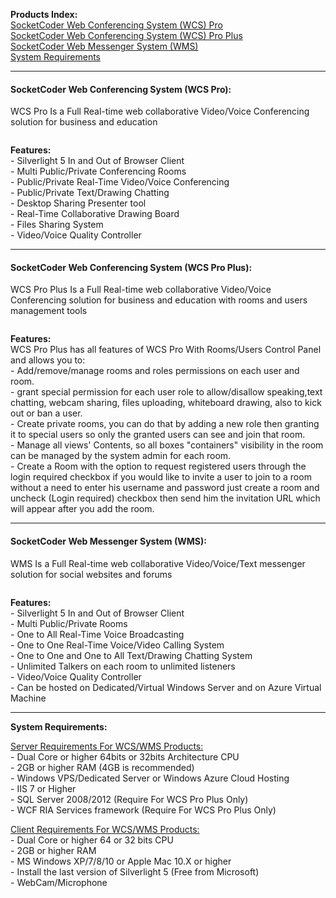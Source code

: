 <!-- wp:paragraph -->
<p><strong>Products Index:</strong><br><a href="#WCSPro">SocketCoder Web Conferencing System (WCS) Pro</a><br><a href="#WCSProPlus">SocketCoder Web Conferencing System (WCS) Pro Plus</a><br><a href="#WMS">SocketCoder Web Messenger System (WMS)</a><br><a href="#Requirements">System Requirements</a></p>
<!-- /wp:paragraph -->

<!-- wp:separator -->
<hr class="wp-block-separator"/>
<!-- /wp:separator -->

<!-- wp:heading {"level":4} -->
<h4><b id="WCSPro">SocketCoder Web Conferencing System (WCS Pro):</b></h4>
<!-- /wp:heading -->

<!-- wp:paragraph -->
<p>WCS Pro Is a Full Real-time web collaborative Video/Voice Conferencing solution for business and education</p>
<!-- /wp:paragraph -->

<!-- wp:image {"id":450} -->
<figure class="wp-block-image"><img src="http://www.socketcoder.com/wp-content/uploads/2014/04/WCS-Pro4.png" alt="" class="wp-image-450"/></figure>
<!-- /wp:image -->

<!-- wp:paragraph -->
<p><strong>Features:</strong><br>- Silverlight 5 In and Out of Browser Client<br>- Multi Public/Private Conferencing Rooms<br>- Public/Private Real-Time Video/Voice Conferencing<br>- Public/Private Text/Drawing Chatting<br>- Desktop Sharing Presenter tool<br>- Real-Time Collaborative Drawing Board<br>- Files Sharing System<br>- Video/Voice Quality Controller</p>
<!-- /wp:paragraph -->

<!-- wp:separator -->
<hr class="wp-block-separator"/>
<!-- /wp:separator -->

<!-- wp:heading {"level":4} -->
<h4><b id="WCSProPlus">SocketCoder Web Conferencing System (WCS Pro Plus):</b></h4>
<!-- /wp:heading -->

<!-- wp:paragraph -->
<p>WCS Pro Plus Is a Full Real-time web collaborative Video/Voice Conferencing solution for business and education with rooms and users management tools</p>
<!-- /wp:paragraph -->

<!-- wp:image {"id":463} -->
<figure class="wp-block-image"><img src="http://www.socketcoder.com/wp-content/uploads/2014/04/WCS-ProPlus41.png" alt="" class="wp-image-463"/></figure>
<!-- /wp:image -->

<!-- wp:paragraph -->
<p><strong>Features:</strong><br>WCS Pro Plus has all features of WCS Pro With Rooms/Users Control Panel and allows you to:<br>- Add/remove/manage rooms and roles permissions on each user and room.<br>- grant special permission for each user role to allow/disallow speaking,text chatting, webcam sharing, files uploading, whiteboard drawing, also to kick out or ban a user.<br>- Create private rooms, you can do that by adding a new role then granting it to special users so only the granted users can see and join that room.<br>- Manage all views' Contents, so all boxes "containers" visibility in the room can be managed by the system admin for each room.<br>- Create a Room with the option to request registered users through the login required checkbox if you would like to invite a user to join to a room without a need to enter his username and password just create a room and uncheck (Login required) checkbox then send him the invitation URL which will appear after you add the room.</p>
<!-- /wp:paragraph -->

<!-- wp:separator -->
<hr class="wp-block-separator"/>
<!-- /wp:separator -->

<!-- wp:heading {"level":4} -->
<h4><b id="WMS">SocketCoder Web Messenger System (WMS):</b></h4>
<!-- /wp:heading -->

<!-- wp:paragraph -->
<p>WMS Is a Full Real-time web collaborative Video/Voice/Text messenger solution for social websites and forums</p>
<!-- /wp:paragraph -->

<!-- wp:image {"id":454} -->
<figure class="wp-block-image"><img src="http://www.socketcoder.com/wp-content/uploads/2014/04/WMS4.png" alt="" class="wp-image-454"/></figure>
<!-- /wp:image -->

<!-- wp:paragraph -->
<p><strong>Features:</strong><br>- Silverlight 5 In and Out of Browser Client<br>- Multi Public/Private Rooms<br>- One to All Real-Time Voice Broadcasting<br>- One to One Real-Time Voice/Video Calling System<br>- One to One and One to All Text/Drawing Chatting System<br>- Unlimited Talkers on each room to unlimited listeners<br>- Video/Voice Quality Controller<br>- Can be hosted on Dedicated/Virtual Windows Server and on Azure Virtual Machine<br></p>
<!-- /wp:paragraph -->

<!-- wp:separator -->
<hr class="wp-block-separator"/>
<!-- /wp:separator -->

<!-- wp:paragraph -->
<p><b id="Requirements"> <strong>System Requirements:</strong> </b></p>
<!-- /wp:paragraph -->

<!-- wp:paragraph -->
<p><span style="text-decoration: underline;">Server Requirements For WCS/WMS Products:</span><br>- Dual Core or higher 64bits or 32bits Architecture CPU<br>- 2GB or higher RAM (4GB is recommended)<br>- Windows VPS/Dedicated Server or Windows Azure Cloud Hosting<br>- IIS 7 or Higher<br>- SQL Server 2008/2012 (Require For WCS Pro Plus Only)<br>- WCF RIA Services framework&nbsp;(Require For WCS Pro Plus Only)</p>
<!-- /wp:paragraph -->

<!-- wp:paragraph -->
<p><span style="text-decoration: underline;">Client Requirements For WCS/WMS Products:</span><br>- Dual Core or higher 64 or 32 bits CPU<br>- 2GB or higher RAM<br>- MS Windows XP/7/8/10 or Apple Mac 10.X or higher<br>- Install the last version of Silverlight 5 (Free from Microsoft)<br>- WebCam/Microphone</p>
<!-- /wp:paragraph -->

<!-- wp:paragraph -->
<p></p>
<!-- /wp:paragraph -->
